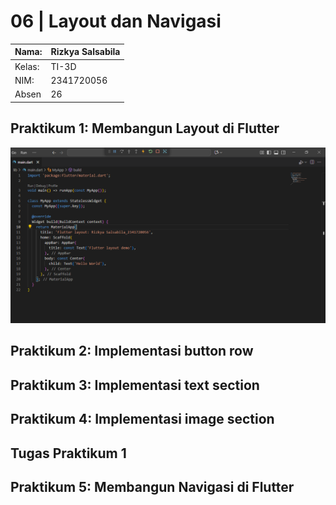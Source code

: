 # 06 | Layout dan Navigasi

| Nama:   | Rizkya Salsabila |
|---------|--------------------------|
| Kelas:  | TI-3D                    |
| NIM:    | 2341720056               |
| Absen   | 26                       |

## Praktikum 1: Membangun Layout di Flutter
![Screenshoot hello_world](./assetReadme/praktikum1_1.PNG)

## Praktikum 2: Implementasi button row

## Praktikum 3: Implementasi text section


## Praktikum 4: Implementasi image section

## Tugas Praktikum 1

## Praktikum 5: Membangun Navigasi di Flutter
